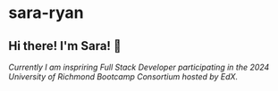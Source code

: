 # sara-ryan

## Hi there! I'm Sara! 💙

*Currently I am inspriring Full Stack Developer participating in the 2024 University of Richmond Bootcamp Consortium hosted by EdX.*


